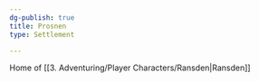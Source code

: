 ```yaml
---
dg-publish: true
title: Prosnen
type: Settlement

---
```






Home of [[3. Adventuring/Player Characters/Ransden\|Ransden]]